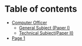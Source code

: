 # Table of contents

* [Computer Officer](README.md)
  * [General Subject (Paper I)](computer-officer/general-subject-paper-i.md)
  * [Technical Subject(Paper II)](computer-officer/general-technical-subject-part-ii.md)
* [Page 1](page-1.md)
